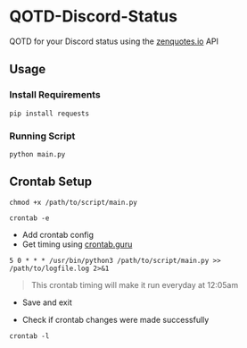 # QOTD-Discord-Status
QOTD for your Discord status using the [zenquotes.io](https://zenquotes.io/) API

## Usage

### Install Requirements
```
pip install requests
```

### Running Script
```
python main.py
```

## Crontab Setup

```
chmod +x /path/to/script/main.py
```
```
crontab -e
```
- Add crontab config
- Get timing using [crontab.guru](https://crontab.guru/)

```
5 0 * * * /usr/bin/python3 /path/to/script/main.py >> /path/to/logfile.log 2>&1
```
> This crontab timing will make it run everyday at 12:05am

- Save and exit

- Check if crontab changes were made successfully
```
crontab -l 
```
